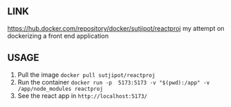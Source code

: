 ## LINK
https://hub.docker.com/repository/docker/sutjipot/reactproj
my attempt on dockerizing a front end application


## USAGE
1. Pull the image ```docker pull sutjipot/reactproj```
2. Run the container ```docker run -p  5173:5173 -v "$(pwd):/app" -v /app/node_modules reactproj```
3. See the react app in ```http://localhost:5173/```
